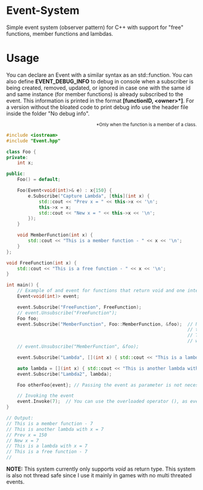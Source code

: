 # Event-System
Simple event system (observer pattern) for C++ with support for "free" functions, member functions and lambdas.

# Usage
You can declare an Event with a similar syntax as an std::function.
You can also define **EVENT_DEBUG_INFO** to debug in console when a subscriber is being created, removed, updated, or ignored in case one with the same id and same instance (for member functions) is already subscribed to the event. This information is printed in the format **[functionID, \<owner>\*]**. For a version without the bloated code to print debug info use the header file inside the folder "No debug info".
<div style="text-align: right"><sub>*Only when the function is a member of a class.</sub> </div>

```cpp
#include <iostream>
#include "Event.hpp"

class Foo {
private:
    int x;

public:
    Foo() = default;

    Foo(Event<void(int)>& e) : x{150} {
        e.Subscribe("Capture Lambda", [this](int x) {
            std::cout << "Prev x = " << this->x << '\n';
            this->x = x;
            std::cout << "New x = " << this->x << '\n';
        });
    }

    void MemberFunction(int x) {
        std::cout << "This is a member function - " << x << '\n';
    }
};

void FreeFunction(int x) {
    std::cout << "This is a free function - " << x << '\n';
}

int main() {
    // Example of and event for functions that return void and one integer as argument.
    Event<void(int)> event;

    event.Subscribe("FreeFunction", FreeFunction);
    // event.Unsubscribe("FreeFunction");
    Foo foo;
    event.Subscribe("MemberFunction", Foo::MemberFunction, &foo);  // Note that you have to tell the event the class where
                                                                   // the member function is located, in this case Foo.
                                                                   // This can be skipped if you're subscribing the function
                                                                   // within the scope of the class that contains it
    // event.Unsubscribe("MemberFunction", &foo);

    event.Subscribe("Lambda", [](int x) { std::cout << "This is a lambda with x = " << x << '\n'; });

    auto lambda = [](int x) { std::cout << "This is another lambda with x = " << x << '\n'; };
    event.Subscribe("Lambda2", lambda);

    Foo otherFoo{event}; // Passing the event as parameter is not necessary depending on your design.

    // Invoking the event
    event.Invoke(7);  // You can use the overloaded operator (), as event(7), which will have the same effect.
}

// Output:
// This is a member function - 7
// This is another lambda with x = 7
// Prev x = 150
// New x = 7
// This is a lambda with x = 7
// This is a free function - 7
// 
```

**NOTE:** This system currently only supports *void* as return type. This system is also not thread safe since I use it mainly in games with no multi threated events. 